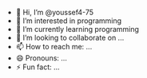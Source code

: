 - 👋 Hi, I’m @youssef4-75
- 👀 I’m interested in programming
- 🌱 I’m currently learning programming
- 💞️ I’m looking to collaborate on ...
- 📫 How to reach me: ...
- 😄 Pronouns: ...
- ⚡ Fun fact: ...

<!---
youssef4-75/youssef4-75 is a ✨ special ✨ repository because its `README.md` (this file) appears on your GitHub profile.
You can click the Preview link to take a look at your changes.
--->
